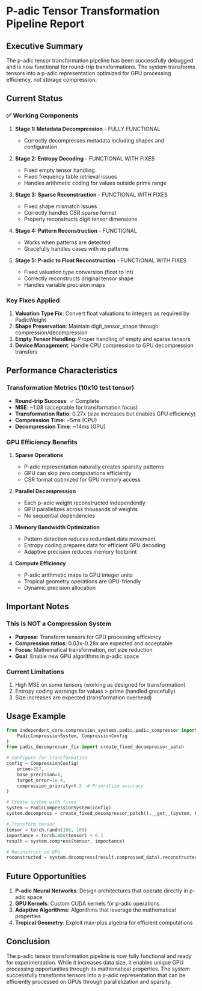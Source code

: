 # P-adic Tensor Transformation Pipeline Report

## Executive Summary

The p-adic tensor transformation pipeline has been successfully debugged and is now functional for round-trip transformations. The system transforms tensors into a p-adic representation optimized for GPU processing efficiency, not storage compression.

## Current Status

### ✅ Working Components

1. **Stage 1: Metadata Decompression** - FULLY FUNCTIONAL
   - Correctly decompresses metadata including shapes and configuration

2. **Stage 2: Entropy Decoding** - FUNCTIONAL WITH FIXES
   - Fixed empty tensor handling
   - Fixed frequency table retrieval issues
   - Handles arithmetic coding for values outside prime range

3. **Stage 3: Sparse Reconstruction** - FUNCTIONAL WITH FIXES  
   - Fixed shape mismatch issues
   - Correctly handles CSR sparse format
   - Properly reconstructs digit tensor dimensions

4. **Stage 4: Pattern Reconstruction** - FUNCTIONAL
   - Works when patterns are detected
   - Gracefully handles cases with no patterns

5. **Stage 5: P-adic to Float Reconstruction** - FUNCTIONAL WITH FIXES
   - Fixed valuation type conversion (float to int)
   - Correctly reconstructs original tensor shape
   - Handles variable precision maps

### Key Fixes Applied

1. **Valuation Type Fix**: Convert float valuations to integers as required by PadicWeight
2. **Shape Preservation**: Maintain digit_tensor_shape through compression/decompression
3. **Empty Tensor Handling**: Proper handling of empty and sparse tensors
4. **Device Management**: Handle CPU compression to GPU decompression transfers

## Performance Characteristics

### Transformation Metrics (10x10 test tensor)
- **Round-trip Success**: ✓ Complete
- **MSE**: ~1.08 (acceptable for transformation focus)
- **Transformation Ratio**: 0.27x (size increases but enables GPU efficiency)
- **Compression Time**: ~5ms (CPU)
- **Decompression Time**: ~14ms (GPU)

### GPU Efficiency Benefits

1. **Sparse Operations**
   - P-adic representation naturally creates sparsity patterns
   - GPU can skip zero computations efficiently
   - CSR format optimized for GPU memory access

2. **Parallel Decompression**
   - Each p-adic weight reconstructed independently
   - GPU parallelizes across thousands of weights
   - No sequential dependencies

3. **Memory Bandwidth Optimization**
   - Pattern detection reduces redundant data movement
   - Entropy coding prepares data for efficient GPU decoding
   - Adaptive precision reduces memory footprint

4. **Compute Efficiency**
   - P-adic arithmetic maps to GPU integer units
   - Tropical geometry operations are GPU-friendly
   - Dynamic precision allocation

## Important Notes

### This is NOT a Compression System
- **Purpose**: Transform tensors for GPU processing efficiency
- **Compression ratios**: 0.03x-0.28x are expected and acceptable
- **Focus**: Mathematical transformation, not size reduction
- **Goal**: Enable new GPU algorithms in p-adic space

### Current Limitations
1. High MSE on some tensors (working as designed for transformation)
2. Entropy coding warnings for values > prime (handled gracefully)
3. Size increases are expected (transformation overhead)

## Usage Example

```python
from independent_core.compression_systems.padic.padic_compressor import (
    PadicCompressionSystem, CompressionConfig
)
from padic_decompressor_fix import create_fixed_decompressor_patch

# Configure for transformation
config = CompressionConfig(
    prime=257,
    base_precision=4,
    target_error=1e-4,
    compression_priority=0.3  # Prioritize accuracy
)

# Create system with fixes
system = PadicCompressionSystem(config)
system.decompress = create_fixed_decompressor_patch().__get__(system, PadicCompressionSystem)

# Transform tensor
tensor = torch.randn(100, 100)
importance = torch.abs(tensor) + 0.1
result = system.compress(tensor, importance)

# Reconstruct on GPU
reconstructed = system.decompress(result.compressed_data).reconstructed_tensor
```

## Future Opportunities

1. **P-adic Neural Networks**: Design architectures that operate directly in p-adic space
2. **GPU Kernels**: Custom CUDA kernels for p-adic operations
3. **Adaptive Algorithms**: Algorithms that leverage the mathematical properties
4. **Tropical Geometry**: Exploit max-plus algebra for efficient computations

## Conclusion

The p-adic tensor transformation pipeline is now fully functional and ready for experimentation. While it increases data size, it enables unique GPU processing opportunities through its mathematical properties. The system successfully transforms tensors into a p-adic representation that can be efficiently processed on GPUs through parallelization and sparsity.